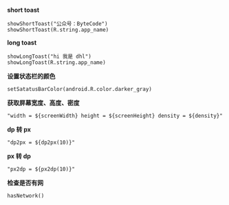 **short toast**

```
showShortToast("公众号：ByteCode")
showShortToast(R.string.app_name)
```

**long toast**

```
showLongToast("hi 我是 dhl")
showLongToast(R.string.app_name)
```

**设置状态栏的颜色**

```
setSatatusBarColor(android.R.color.darker_gray)
```

**获取屏幕宽度、高度、密度**

```
"width = ${screenWidth} height = ${screenHeight} density = ${density}"
```

**dp 转 px**

```
"dp2px = ${dp2px(10)}"
```

**px 转 dp**

```
"px2dp = ${px2dp(10)}"
```

**检查是否有网**

```
hasNetwork()
```

